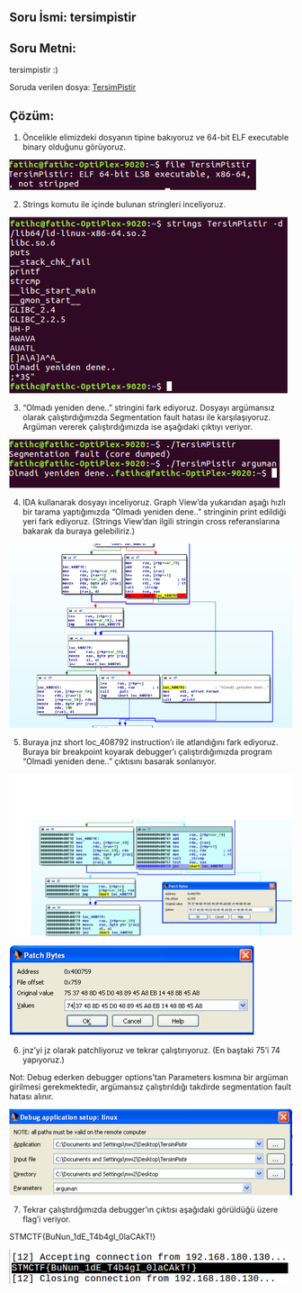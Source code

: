 ## Soru İsmi: tersimpistir

## Soru Metni: 

tersimpistir :)

Soruda verilen dosya: [TersimPistir](TersimPistir)

## Çözüm: 

1. Öncelikle elimizdeki dosyanın tipine bakıyoruz ve 64-bit ELF executable binary olduğunu görüyoruz.

![Preview](s1.png)

2. Strings komutu ile içinde bulunan stringleri inceliyoruz.

![Preview](s2.png)

3. “Olmadı yeniden dene..” stringini fark ediyoruz. Dosyayı argümansız olarak çalıştırdığımızda Segmentation fault hatası ile karşılaşıyoruz. Argüman vererek çalıştırdığımızda ise aşağıdaki çıktıyı veriyor. 

![Preview](s3.png)

4. IDA kullanarak dosyayı inceliyoruz. Graph View’da yukarıdan aşağı hızlı bir tarama yaptığımızda “Olmadı yeniden dene..” stringinin print edildiği yeri fark ediyoruz. (Strings View’dan ilgili stringin cross referanslarına bakarak da buraya gelebiliriz.) 

![Preview](s4.png)

5. Buraya  jnz short loc_408792 instruction’ı ile atlandığını fark ediyoruz. Buraya bir breakpoint koyarak debugger’ı çalıştırdığımızda program “Olmadi yeniden dene..” çıktısını basarak sonlanıyor.

![Preview](s5.png)

![Preview](s6.png)

6. jnz’yi jz olarak patchliyoruz ve tekrar çalıştırıyoruz. (En baştaki 75’i 74 yapıyoruz.)

Not: Debug ederken debugger options’tan Parameters kısmına bir argüman girilmesi gerekmektedir, argümansız çalıştırıldığı takdirde segmentation fault hatası alınır.

![Preview](s7.png)

7. Tekrar çalıştırdğımızda debugger’ın çıktısı aşağıdaki görüldüğü üzere flag’i veriyor.

STMCTF{BuNun_1dE_T4b4gI_0laCAkT!}

![Preview](s8.png)





